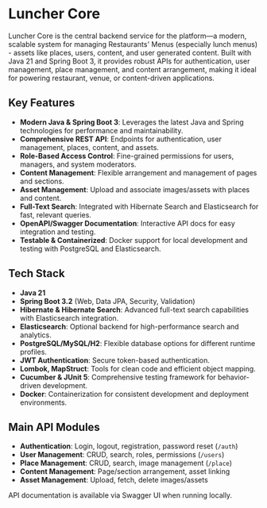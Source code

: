 # Luncher Core

Luncher Core is the central backend service for the platform—a modern, scalable system for managing Restaurants' Menus (especially lunch menus) - assets like places, users, content, and user generated content. Built with Java 21 and Spring Boot 3, it provides robust APIs for authentication, user management, place management, and content arrangement, making it ideal for powering restaurant, venue, or content-driven applications.

## Key Features

- **Modern Java & Spring Boot 3**: Leverages the latest Java and Spring technologies for performance and maintainability.
- **Comprehensive REST API**: Endpoints for authentication, user management, places, content, and assets.
- **Role-Based Access Control**: Fine-grained permissions for users, managers, and system moderators.
- **Content Management**: Flexible arrangement and management of pages and sections.
- **Asset Management**: Upload and associate images/assets with places and content.
- **Full-Text Search**: Integrated with Hibernate Search and Elasticsearch for fast, relevant queries.
- **OpenAPI/Swagger Documentation**: Interactive API docs for easy integration and testing.
- **Testable & Containerized**: Docker support for local development and testing with PostgreSQL and Elasticsearch.

## Tech Stack

- **Java 21**
- **Spring Boot 3.2** (Web, Data JPA, Security, Validation)
- **Hibernate & Hibernate Search**: Advanced full-text search capabilities with Elasticsearch integration.
- **Elasticsearch**: Optional backend for high-performance search and analytics.
- **PostgreSQL/MySQL/H2**: Flexible database options for different runtime profiles.
- **JWT Authentication**: Secure token-based authentication.
- **Lombok, MapStruct**: Tools for clean code and efficient object mapping.
- **Cucumber & JUnit 5**: Comprehensive testing framework for behavior-driven development.
- **Docker**: Containerization for consistent development and deployment environments.

## Main API Modules

- **Authentication**: Login, logout, registration, password reset (`/auth`)
- **User Management**: CRUD, search, roles, permissions (`/users`)
- **Place Management**: CRUD, search, image management (`/place`)
- **Content Management**: Page/section arrangement, asset linking
- **Asset Management**: Upload, fetch, delete images/assets

API documentation is available via Swagger UI when running locally.
